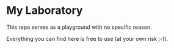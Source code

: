# My Laboratory

This repo serves as a playground with no specific reason.

Everything you can find here is free to use (at your own risk ;-)).
